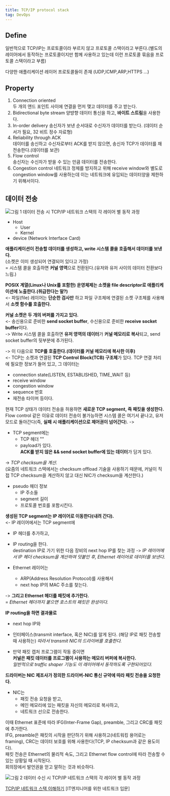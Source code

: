 ```yaml
---
title: TCP/IP protocol stack
tag: DevOps
---  
```


## Define

일반적으로 TCP/IP는 프로토콜이라 부르지 않고 프로토콜 스택이라고 부른다.(별도의 레이어에서 동작하는 프로토콜이지만 함께 사용하고 있는데 이런 프로토콜 묶음을 프로토콜 스택이라고 부름)  

다양한 애플리케이션 레이어 프로토콜들이 존재 (UDP,ICMP,ARP,HTTPS ...)


## Property  

1. Connection oriented  
   두 개의 앤드 포인트 사이에 연결을 먼저 맺고 데이터를 주고 받는다.
2. Bidirectional byte stream
   양뱡향 데이터 통신을 하고, **바이트 스트림**을 사용한다.
3. In-order delivery
   송신자가 보낸 순서대로 수신자가 데이터를 받는다. (데이터 순서가 필요, 32 비트 정수 자료형)
4. Reliability through ACK  
   데이터를 송신하고 수신자로부터 ACK를 받지 않으면, 송신자 TCP가 데이터를 재전송한다.(데이터를 보관)
5. Flow control  
   송신자는 수신자가 받을 수 있는 만큼 데이터를 전송한다.
6. Congestion control
   네트워크 정체를 방지하고 위해 receive window와 별도로 congestion window를 사용하는데 이는 네트워크에 유입되는 데이터양을 제한하기 위해서이다. 


## 데이터 전송

![그림 1 데이터 전송 시 TCP/IP 네트워크 스택의 각 레이어 별 동작 과정](https://d2.naver.com/content/images/2015/06/helloworld-47667-1.png)


- Host  
  - User  
  - Kernel  
- device (Network Interface Card)    

**애플리케이션이 전송할 데이터를 생성하고, write 시스템 콜을 호출해서 데이터를 보낸다.**  
(소켓은 이미 생성되어 연결되어 있다고 가정)  
= 시스템 콜을 호출하면 **커널 영역**으로 전환된다.(유저와 유저 사이의 데이터 전환보다 느림.)  

**POSIX 계열(Linux나 Unix를 포함한) 운영체제는 소켓을 file descriptor로 애플리케이션에 노출한다.(취급한다는 말?)**  
<- 파일(file) 레이어는 **단순한 검사만** 하고 파일 구조체에 연결된 소켓 구조체를 사용해서 **소켓 함수를 호출한다.**

**커널 소켓은 두 개의 버퍼를 가지고 있다.**  
<- 송신용으로 준비한 **send socket buffer**, 수신용으로 준비한 **receive socket buffer**이다.    
-> Write 시스템 콜을 호출하면 **유저 영역의 데이터**가 **커널 메모리로 복사**되고, send socket buffer의 뒷부분에 추가된다.  

-> 이 다음으로 **TCP를 호출한다.(데이터를 커널 메모리에 복사한 이후)**  
<- TCP는 소켓과 연결된 **TCP Control Block(TCB) 구조체**가 있다. TCP 연결 처리에 필요한 정보가 들어 있고, 그 데이터는  
- connection state(LISTEN, ESTABLISHED, TIME_WAIT 등)  
- receive window  
- congestion window  
- sequence 번호  
- 재전송 타이머 등이다.  

현재 TCP 상태가 데이터 전송을 허용하면 **새로운 TCP segment, 즉 패킷을 생성한다.**    
Flow control 같은 이유로 데이터 전송이 불가능하면 시스템 콜은 여기서 끝나고, 유저 모드로 돌아간다(즉, **실패 시 애플리케이션으로 제어권이 넘어간다**).
-> 
- TCP segment에는  
  - TCP 헤더
      ""  
  - payload가 있다.  
      **ACK를 받지 않은 && send socket buffer에 있는 데이터**가 담겨 있다.  

-> *TCP checksum을 계산.*  
(요즘의 네트워크 스택에서는 checksum offload 기술을 사용하기 때문에, 커널이 직접 TCP checksum을 계산하지 않고 대신 NIC가 checksum을 계산한다.)  
- pseudo 헤더 정보  
  - IP 주소들  
  - segment 길이  
  - 프로토콜 번호를 포함시킨다.  

**생성된 TCP segment는 IP 레이어로 이동한다(내려 간다).**  
<- IP 레이어에서는 TCP segment에 
- IP 헤더를 추가하고,    
- IP routing을 한다.  
   destination IP로 가기 위한 다음 장비의 next hop IP를 찾는 과정
-> *IP 레이어에서 IP 헤더 checksum을 계산하여 덧붙인 후, Ethernet 레이어로 데이터를 보낸다.*

- Ethernet 레이어는   
  - ARP(Address Resolution Protocol)를 사용해서  
  - next hop IP의 MAC 주소를 찾는다.  
  
-> **그리고 Ethernet 헤더를 패킷에 추가한다.**  
= *Ethernet 헤더까지 붙으면 호스트의 패킷은 완성이다.*

**IP routing을 하면 결과물로** 
- next hop IP와  
- 인터페이스(transmit interface, 혹은 NIC)를 알게 된다.
  (해당 IP로 패킷 전송할 때 사용하는) 
*따라서 transmit NIC의 드라이버를 호출한다.*  

- 만약 패킷 캡처 프로그램이 작동 중이면  
   **커널은 패킷 데이터를 프로그램이 사용하는 메모리 버퍼에 복사한다.**  
*일반적으로 traffic shaper 기능도 이 레이어에서 동작하도록 구현되어있다.*  

**드라이버는 NIC 제조사가 정의한 드라이버-NIC 통신 규약에 따라 패킷 전송을 요청한다.**
- NIC는  
  - 패킷 전송 요청을 받고,  
  - 메인 메모리에 있는 패킷을 자신의 메모리로 복사하고,  
  - 네트워크 선으로 전송한다.  

이때 Ethernet 표준에 따라 IFG(Inter-Frame Gap), preamble, 그리고 CRC를 패킷에 추가한다.  
IFG, preamble은 패킷의 시작을 판단하기 위해 사용하고(네트워킹 용어로는 framing), CRC는 데이터 보호를 위해 사용한다(TCP, IP checksum과 같은 용도이다).  
패킷 전송은 Ethernet의 물리적 속도, 그리고 Ethernet flow control에 따라 전송할 수 있는 상황일 때 시작된다.  
회의장에서 발언권을 얻고 말하는 것과 비슷하다.



![그림 2 데이터 수신 시 TCP/IP 네트워크 스택의 각 레이어 별 동작 과정](https://d2.naver.com/content/images/2015/06/helloworld-47667-2.png)



[TCP/IP 네트워크 스택 이해하기](https://d2.naver.com/helloworld/47667)
[IT엔지니어를 위한 네트워크 입문]